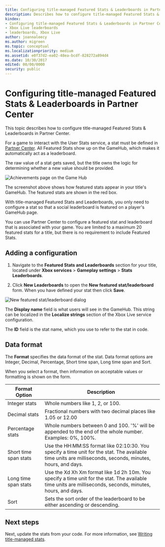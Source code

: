 ```yaml
---
title: Configuring title-managed Featured Stats & Leaderboards in Partner Center
description: Describes how to configure title-managed Featured Stats & Leaderboards in Partner Center.
kindex:
- Configuring title-managed Featured Stats & Leaderboards in Partner Center
- Xbox Live leaderboards
- leaderboards, Xbox Live
author: joannaleecy
ms.author: migreen
ms.topic: conceptual
ms.localizationpriority: medium
ms.assetid: e0f37d2-ea02-48ea-bcdf-828272a894d4
ms.date: 10/30/2017
edited: 00/00/0000
security: public
---
```


# Configuring title-managed Featured Stats & Leaderboards in Partner Center

This topic describes how to configure title-managed Featured Stats & Leaderboards in Partner Center.


For a game to interact with the User Stats service, a stat must be defined in [Partner Center](https://partner.microsoft.com/dashboard).
All Featured Stats show up on the GameHub, which makes it automatically act as a leaderboard.

The raw value of a stat gets saved, but the title owns the logic for determining whether a new value should be provided.





![Achievements page on the Game Hub](../../../../../../../../resources/gamecore/secure/images/en-us/live/leaderboards/tm/featured-stats-and-leaderboards-2-1000w.png)

The screenshot above shows how featured stats appear in your title's GameHub.
The featured stats are shown in the red box.

With title-managed Featured Stats and Leaderboards, you only need to configure a stat so that a social leaderboard is featured on a player's GameHub page.

You can use Partner Center to configure a featured stat and leaderboard that is associated with your game.
You are limited to a maximum 20 featured stats for a title, but there is no requirement to include Featured Stats.


## Adding a configuration

1. Navigate to the **Featured Stats and Leaderboards** section for your title, located under **Xbox services** > **Gameplay settings** > **Stats Leaderboards**.

2. Click **New Leaderboards** to open the **New featured stat/leaderboard** form. When you have defined your stat then click **Save**.



![New featured stat/leaderboard dialog](../../../../../../../../resources/gamecore/secure/images/en-us/live/leaderboards/tm/featured-stats.png)

The **Display name** field is what users will see in the GameHub.
This string can be localized in the **Localize strings** section of the Xbox Live service configuration.

The **ID** field is the stat name, which you use to refer to the stat in code.




## Data format

The **Format** specifies the data format of the stat.
Data format options are Integer, Decimal, Percentage, Short time span, Long time span and Sort.

When you select a format, then information on acceptable values or formatting is shown on the form.

| Format Option | Description |
|---------|-------------|
| Integer stats | Whole numbers like 1, 2, or 100. |
| Decimal stats | Fractional numbers with two decimal places like 1.05 or 12.00 |
| Percentage stats | Whole numbers between 0 and 100. '%' will be appended to the end of the whole number. Examples: 0%, 100%. |
| Short time span stats | Use the HH:MM:SS format like 02:10:30. You specify a time unit for the stat. The available time units are milliseconds, seconds, minutes, hours, and days. |
| Long time span stats | Use the Xd Xh Xm format like 1d 2h 10m. You specify a time unit for the stat. The available time units are milliseconds, seconds, minutes, hours, and days. |
| Sort | Sets the sort order of the leaderboard to be either ascending or descending. |






## Next steps



Next, update the stats from your code. For more information, see [Writing title-managed stats](../how-to/live-writing-tm-stats.md).